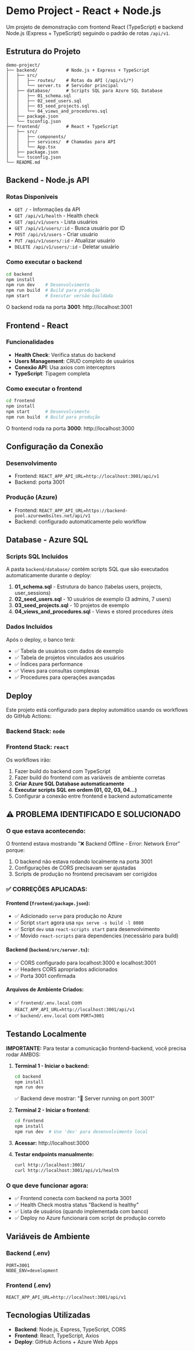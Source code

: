 # Demo Project - React + Node.js

Um projeto de demonstração com frontend React (TypeScript) e backend Node.js (Express + TypeScript) seguindo o padrão de rotas `/api/v1`.

## Estrutura do Projeto

```
demo-project/
├── backend/           # Node.js + Express + TypeScript
│   ├── src/
│   │   ├── routes/    # Rotas da API (/api/v1/*)
│   │   └── server.ts  # Servidor principal
│   ├── database/      # Scripts SQL para Azure SQL Database
│   │   ├── 01_schema.sql
│   │   ├── 02_seed_users.sql
│   │   ├── 03_seed_projects.sql
│   │   └── 04_views_and_procedures.sql
│   ├── package.json
│   └── tsconfig.json
├── frontend/          # React + TypeScript
│   ├── src/
│   │   ├── components/
│   │   ├── services/  # Chamadas para API
│   │   └── App.tsx
│   ├── package.json
│   └── tsconfig.json
└── README.md
```

## Backend - Node.js API

### Rotas Disponíveis

- `GET /` - Informações da API
- `GET /api/v1/health` - Health check
- `GET /api/v1/users` - Lista usuários
- `GET /api/v1/users/:id` - Busca usuário por ID
- `POST /api/v1/users` - Criar usuário
- `PUT /api/v1/users/:id` - Atualizar usuário
- `DELETE /api/v1/users/:id` - Deletar usuário

### Como executar o backend

```bash
cd backend
npm install
npm run dev    # Desenvolvimento
npm run build  # Build para produção
npm start      # Executar versão buildada
```

O backend roda na porta **3001**: http://localhost:3001

## Frontend - React

### Funcionalidades

- **Health Check**: Verifica status do backend
- **Users Management**: CRUD completo de usuários
- **Conexão API**: Usa axios com interceptors
- **TypeScript**: Tipagem completa

### Como executar o frontend

```bash
cd frontend
npm install
npm start      # Desenvolvimento
npm run build  # Build para produção
```

O frontend roda na porta **3000**: http://localhost:3000

## Configuração da Conexão

### Desenvolvimento
- Frontend: `REACT_APP_API_URL=http://localhost:3001/api/v1`
- Backend: porta 3001

### Produção (Azure)
- Frontend: `REACT_APP_API_URL=https://backend-pool.azurewebsites.net/api/v1`
- Backend: configurado automaticamente pelo workflow

## Database - Azure SQL

### Scripts SQL Incluídos

A pasta `backend/database/` contém scripts SQL que são executados automaticamente durante o deploy:

1. **01_schema.sql** - Estrutura do banco (tabelas users, projects, user_sessions)
2. **02_seed_users.sql** - 10 usuários de exemplo (3 admins, 7 users)
3. **03_seed_projects.sql** - 10 projetos de exemplo
4. **04_views_and_procedures.sql** - Views e stored procedures úteis

### Dados Incluídos

Após o deploy, o banco terá:
- ✅ Tabela de usuários com dados de exemplo
- ✅ Tabela de projetos vinculados aos usuários
- ✅ Índices para performance
- ✅ Views para consultas complexas
- ✅ Procedures para operações avançadas

## Deploy

Este projeto está configurado para deploy automático usando os workflows do GitHub Actions:

### Backend Stack: `node`
### Frontend Stack: `react`

Os workflows irão:
1. Fazer build do backend com TypeScript
2. Fazer build do frontend com as variáveis de ambiente corretas
3. **Criar Azure SQL Database automaticamente**
4. **Executar scripts SQL em ordem (01, 02, 03, 04...)**
5. Configurar a conexão entre frontend e backend automaticamente

## ⚠️ PROBLEMA IDENTIFICADO E SOLUCIONADO

### O que estava acontecendo:
O frontend estava mostrando "❌ Backend Offline - Error: Network Error" porque:
1. O backend não estava rodando localmente na porta 3001
2. Configurações de CORS precisavam ser ajustadas
3. Scripts de produção no frontend precisavam ser corrigidos

### ✅ CORREÇÕES APLICADAS:

#### Frontend (`frontend/package.json`):
- ✅ Adicionado `serve` para produção no Azure
- ✅ Script `start` agora usa `npx serve -s build -l 8080`
- ✅ Script `dev` usa `react-scripts start` para desenvolvimento
- ✅ Movido `react-scripts` para dependencies (necessário para build)

#### Backend (`backend/src/server.ts`):
- ✅ CORS configurado para localhost:3000 e localhost:3001
- ✅ Headers CORS apropriados adicionados
- ✅ Porta 3001 confirmada

#### Arquivos de Ambiente Criados:
- ✅ `frontend/.env.local` com `REACT_APP_API_URL=http://localhost:3001/api/v1`
- ✅ `backend/.env.local` com `PORT=3001`

## Testando Localmente

**IMPORTANTE:** Para testar a comunicação frontend-backend, você precisa rodar AMBOS:

1. **Terminal 1 - Iniciar o backend:**
   ```bash
   cd backend
   npm install
   npm run dev
   ```
   ✅ Backend deve mostrar: "🚀 Server running on port 3001"

2. **Terminal 2 - Iniciar o frontend:**
   ```bash
   cd frontend
   npm install
   npm run dev  # Use 'dev' para desenvolvimento local
   ```

3. **Acessar:** http://localhost:3000

4. **Testar endpoints manualmente:**
   ```bash
   curl http://localhost:3001/
   curl http://localhost:3001/api/v1/health
   ```

### O que deve funcionar agora:
- ✅ Frontend conecta com backend na porta 3001
- ✅ Health Check mostra status "Backend is healthy"
- ✅ Lista de usuários (quando implementada com banco)
- ✅ Deploy no Azure funcionará com script de produção correto

## Variáveis de Ambiente

### Backend (.env)
```
PORT=3001
NODE_ENV=development
```

### Frontend (.env)
```
REACT_APP_API_URL=http://localhost:3001/api/v1
```

## Tecnologias Utilizadas

- **Backend**: Node.js, Express, TypeScript, CORS
- **Frontend**: React, TypeScript, Axios
- **Deploy**: GitHub Actions + Azure Web Apps